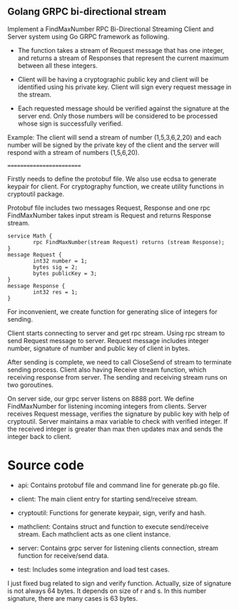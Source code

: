 ## Golang GRPC bi-directional stream

Implement a FindMaxNumber RPC Bi-Directional Streaming Client and Server
system using Go GRPC framework as following.

- The function takes a stream of Request message that has one integer, and
returns a stream of Responses that represent the current maximum between
all these integers.

- Client will be having a cryptographic public key and client will be identified
using his private key. Client will sign every request message in the stream.

- Each requested message should be verified against the signature at the
server end. Only those numbers will be considered to be processed whose
sign is successfully verified.

Example: The client will send a stream of number (1,5,3,6,2,20) and each number
will be signed by the private key of the client and the server will respond with a
stream of numbers (1,5,6,20).

    =======================

Firstly needs to define the protobuf file. We also use ecdsa to generate keypair for client. For cryptography function, we create utility functions in cryptoutil package.

Protobuf file includes two messages Request, Response and one rpc FindMaxNumber takes input stream is Request and returns Response stream.

```
service Math {
        rpc FindMaxNumber(stream Request) returns (stream Response);
}
message Request {
        int32 number = 1;
        bytes sig = 2;
        bytes publicKey = 3;
}
message Response {
        int32 res = 1;
}
```

For inconvenient, we create function for generating slice of integers for sending.

Client starts connecting to server and get rpc stream. Using rpc stream to send Request message to server. Request message includes integer number, signature of number and public key of client in bytes.

After sending is complete, we need to call CloseSend of stream to terminate sending process. 
Client also having Receive stream function, which receiving response from server. The sending and receiving stream runs on two goroutines.

On server side, our grpc server listens on 8888 port. We define FindMaxNumber for listening incoming integers from clients. Server receives Request message, verifies the signature by public key with help of cryptoutil. Server maintains a max variable to check with verified integer. If the received integer is greater than max then updates max and sends the integer back to client.


# Source code

- api:
Contains protobuf file and command line for generate pb.go file.

- client:
The main client entry for starting send/receive stream.  

- cryptoutil:
Functions for generate keypair, sign, verify and hash.

- mathclient:
 Contains struct and function to execute send/receive stream. Each mathclient acts as one client instance.

- server:
Contains grpc server for listening clients connection, stream function for receive/send data.

- test:
Includes some integration and load test cases.

I just fixed bug related to sign and verify function. Actually, size of signature is not always 64 bytes. It depends on size of r and s. In this number signature, there are many cases is 63 bytes.


